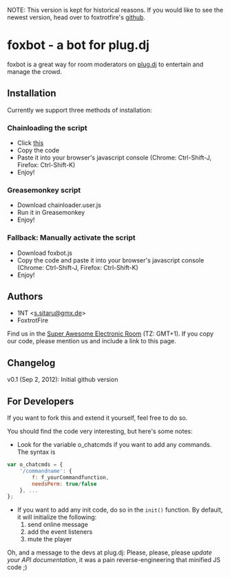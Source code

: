 ﻿NOTE: This version is kept for historical reasons. If you would like to see the newest version, head over to foxtrotfire's [github](https://github.com/foxtrotfire/foxbot).

foxbot - a bot for plug.dj
==========================
foxbot is a great way for room moderators on [plug.dj](http://plug.dj) to entertain and manage the crowd.

Installation
------------
Currently we support three methods of installation:

### Chainloading the script ###
* Click <a href="https://raw.github.com/ssitaru/foxbot/master/chainloader.js" target="_blank">this</a>
* Copy the code
* Paste it into your browser's javascript console (Chrome: Ctrl-Shift-J, Firefox: Ctrl-Shift-K)
* Enjoy!

### Greasemonkey script ####
* Download chainloader.user.js
* Run it in Greasemonkey
* Enjoy!

### Fallback: Manually activate the script ###
* Download foxbot.js
* Copy the code and paste it into your browser's javascript console (Chrome: Ctrl-Shift-J, Firefox: Ctrl-Shift-K)
* Enjoy!

Authors
-------
* 1NT &lt;s.sitaru@gmx.de&gt;
* FoxtrotFire

Find us in the [Super Awesome Electronic Room](http://www.plug.dj/super-awesome-edm-room-2/) (TZ: GMT+1).
If you copy our code, please mention us and include a link to this page.

Changelog
---------
v0.1 (Sep 2, 2012): Initial github version


For Developers
--------------
If you want to fork this and extend it yourself, feel free to do so.

You should find the code very interesting, but here's some notes:
* Look for the variable o_chatcmds if you want to add any commands. The syntax is

```javascript
var o_chatcmds = {
	'/commandname': {
		f: f_yourCommandfunction,
		needsPerm: true/false
	}, ...
};
```

* If you want to add any init code, do so in the `init()` function. By default, it will initialize the following:
	1. send online message
	2. add the event listeners
	3. mute the player

Oh, and a message to the devs at plug.dj: Please, please, please *update your API documentation*, it was a pain reverse-engineering that minified JS code ;)
